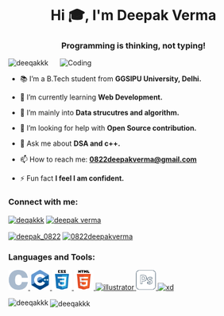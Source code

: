 <h1 align="center">Hi 🎓, I'm Deepak Verma</h1>
<h3 align="center">Programming is thinking, not typing!</h3>
<img align="right" alt="Coding" width="400" src="https://user-images.githubusercontent.com/78724676/107845321-998ad500-6e00-11eb-8f60-a90db837bdb2.gif">

<p align="left"> <img src="https://komarev.com/ghpvc/?username=deeqakkk&label=Profile%20views&color=0e75b6&style=flat" alt="deeqakkk" /> </p>

- 📚 I’m a B.Tech student from **GGSIPU University, Delhi.**

- 🌱 I’m currently learning **Web Development.**

- 👯 I’m mainly into **Data strucutres and algorithm.**

- 🤝 I’m looking for help with **Open Source contribution.**

- 💬 Ask me about **DSA and c++.**

- 📫 How to reach me: **0822deepakverma@gmail.com**

- ⚡ Fun fact **I feel I am confident.**

<h3 align="left">Connect with me:</h3>
<p align="left">
<a href="https://twitter.com/deeqakkk" target="blank"><img align="center" src="https://cdn.jsdelivr.net/npm/simple-icons@3.0.1/icons/twitter.svg" alt="deqakkk" height="30" width="40" /></a>
<a href="https://linkedin.com/in/deepak verma" target="blank"><img align="center" src="https://cdn.jsdelivr.net/npm/simple-icons@3.0.1/icons/linkedin.svg" alt="deepak verma" height="30" width="40" /></a>


<a href="https://www.codechef.com/users/deepak_0822" target="blank"><img align="center" src="https://cdn.jsdelivr.net/npm/simple-icons@3.1.0/icons/codechef.svg" alt="deepak_0822" height="30" width="40" /></a>
<a href="https://www.hackerrank.com/0822deepakverma" target="blank"><img align="center" src="https://cdn.jsdelivr.net/npm/simple-icons@3.0.1/icons/hackerrank.svg" alt="0822deepakverma" height="30" width="40" /></a>



<h3 align="left">Languages and Tools:</h3>
<p align="left"> <a href="https://www.cprogramming.com/" target="_blank"> <img src="https://raw.githubusercontent.com/devicons/devicon/master/icons/c/c-original.svg" alt="c" width="40" height="40"/> </a> <a href="https://www.w3schools.com/cpp/" target="_blank"> <img src="https://raw.githubusercontent.com/devicons/devicon/master/icons/cplusplus/cplusplus-original.svg" alt="cplusplus" width="40" height="40"/> </a> <a href="https://www.w3schools.com/css/" target="_blank"> <img src="https://raw.githubusercontent.com/devicons/devicon/master/icons/css3/css3-original-wordmark.svg" alt="css3" width="40" height="40"/> </a> <a href="https://www.w3.org/html/" target="_blank"> <img src="https://raw.githubusercontent.com/devicons/devicon/master/icons/html5/html5-original-wordmark.svg" alt="html5" width="40" height="40"/> </a> <a href="https://www.adobe.com/in/products/illustrator.html" target="_blank"> <img src="https://www.vectorlogo.zone/logos/adobe_illustrator/adobe_illustrator-icon.svg" alt="illustrator" width="40" height="40"/> </a> <a href="https://www.photoshop.com/en" target="_blank"> <img src="https://raw.githubusercontent.com/devicons/devicon/master/icons/photoshop/photoshop-line.svg" alt="photoshop" width="40" height="40"/> </a> <a href="https://www.adobe.com/products/xd.html" target="_blank"> <img src="https://cdn.worldvectorlogo.com/logos/adobe-xd.svg" alt="xd" width="40" height="40"/> </a> </p>

<p><img align="left" src="https://github-readme-stats.vercel.app/api/top-langs?username=deeqakkk&show_icons=true&locale=en&layout=compact" alt="deeqakkk" /></p>

<p>&nbsp;<img align="center" src="https://github-readme-stats.vercel.app/api?username=deeqakkk&show_icons=true&locale=en" alt="deeqakkk" /></p>


